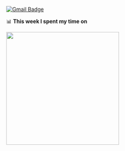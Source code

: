 [![Gmail Badge](https://img.shields.io/badge/-gmail-c14438?style=flat-square&logo=Gmail&logoColor=white&link=manugarciaa02@gmail.com)](manugarciaa02@gmail.com)

📊 **This week I spent my time on**

<img align='center'   width="300" src="https://github-readme-stats.vercel.app/api?username=Manugarciaa&show_icons=true&title_color=fff&icon_color=79ff97&text_color=9f9f9f&bg_color=151515">
